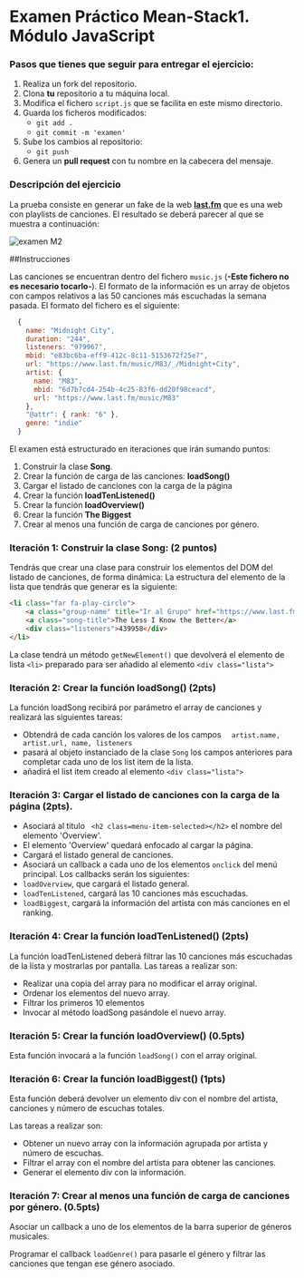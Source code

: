 

# Examen Práctico Mean-Stack1. Módulo JavaScript

### Pasos que tienes que seguir para entregar el ejercicio:

1. Realiza un fork del repositorio.
2. Clona __tu__ repositorio a tu máquina local.
3. Modifica el fichero `script.js` que se facilita en este mismo directorio.
4. Guarda los ficheros modificados:
    - `git add .`
    - `git commit -m 'examen'`
5. Sube los cambios al repositorio:
    - `git push`
6. Genera un __pull request__ con tu nombre en la cabecera del mensaje.

### Descripción del ejercicio

La prueba consiste en generar un fake de la web  **[last.fm](https://www.last.fm/home)** que es una web con playlists de canciones. El resultado se deberá parecer al que se muestra a continuación:

![examen M2](https://imgur.com/7qw3dW1.png)


##Instrucciones

Las canciones se encuentran dentro del fichero `music.js` (**-Este fichero no es necesario tocarlo-**). El formato de la información es un array de objetos con campos relativos a las 50 canciones más escuchadas la semana pasada. 
El formato del fichero es el siguiente:

```javascript
  {
    name: "Midnight City",
    duration: "244",
    listeners: "979967",
    mbid: "e83bc6ba-eff9-412c-8c11-5153672f25e7",
    url: "https://www.last.fm/music/M83/_/Midnight+City",
    artist: {
      name: "M83",
      mbid: "6d7b7cd4-254b-4c25-83f6-dd20f98ceacd",
      url: "https://www.last.fm/music/M83"
    },
    "@attr": { rank: "6" },
    genre: "indie"
  }
  ```

El examen está estructurado en iteraciones que irán sumando puntos:

1. Construir la clase **Song**.
2. Crear la función de carga de las canciones: **loadSong()**
3. Cargar el listado de canciones con la carga de la página
4. Crear la función **loadTenListened()**
5. Crear la función **loadOverview()**
6. Crear la función **The Biggest**
7. Crear al menos una función de carga de canciones por género.

### Iteración 1: Construir la clase Song: (2 puntos)

Tendrás que crear una clase para construir los elementos del DOM del listado de canciones, de forma dinámica:
La estructura del elemento de la lista que tendrás que generar es la siguiente:

```html
<li class="far fa-play-circle">
    <a class="group-name" title="Ir al Grupo" href="https://www.last.fm/music/Tame+Impala">Tame Impala</a>
    <a class="song-title">The Less I Know the Better</a>
    <div class="listeners">439958</div>
</li>
```
La clase tendrá un método `getNewElement()` que devolverá el elemento de lista `<li>` preparado para ser añadido al elemento `<div class="lista">`

### Iteración 2: Crear la función loadSong() (2pts)

La función loadSong recibirá por parámetro el array de canciones y realizará las siguientes tareas:
- Obtendrá de cada canción los valores de los campos `  artist.name, artist.url, name, listeners` 
- pasará al objeto instanciado de la clase `Song` los campos anteriores para completar cada uno de los list item de la lista.
- añadirá el list item creado al elemento `<div class="lista">`

### Iteración 3: Cargar el listado de canciones con la carga de la página (2pts).
  
- Asociará al título ` <h2 class=menu-item-selected></h2>` el nombre del elemento 'Overview'.
- El elemento 'Overview' quedará enfocado al cargar la página.
- Cargará el listado general de canciones.
- Asociará un callback a cada uno de los elementos `onclick` del menú principal. Los callbacks serán los siguientes:
- `loadOverview`, que cargará el listado general.
- `loadTenListened`,  cargará las 10 canciones más escuchadas.
- `loadBiggest`, cargará la información del artista con más canciones en el ranking.

### Iteración 4: Crear la función **loadTenListened()** (2pts)

La función loadTenListened deberá filtrar las 10 canciones más escuchadas de la lista y mostrarlas por pantalla.
Las tareas a realizar son:
- Realizar una copia del array para no modificar el array original.
- Ordenar los elementos del nuevo array.
- Filtrar los primeros 10 elementos
- Invocar al método loadSong pasándole el nuevo array.

### Iteración 5: Crear la función **loadOverview()** (0.5pts)

Esta función invocará a la función `loadSong()` con el array original.

### Iteración 6: Crear la función loadBiggest() (1pts)

Esta función deberá devolver un elemento div con el nombre del artista, canciones y número de escuchas totales.

Las tareas a realizar son:
- Obtener un nuevo array con la información agrupada por artista y número de escuchas.
- Filtrar el array con el nombre del artista para obtener las canciones.
- Generar el elemento div con la información.

### Iteración 7: Crear al menos una función de carga de canciones por género. (0.5pts)

Asociar un callback a uno de los elementos de la barra superior de géneros musicales.

Programar el callback `loadGenre()` para pasarle el género y filtrar las canciones que tengan ese género asociado.
